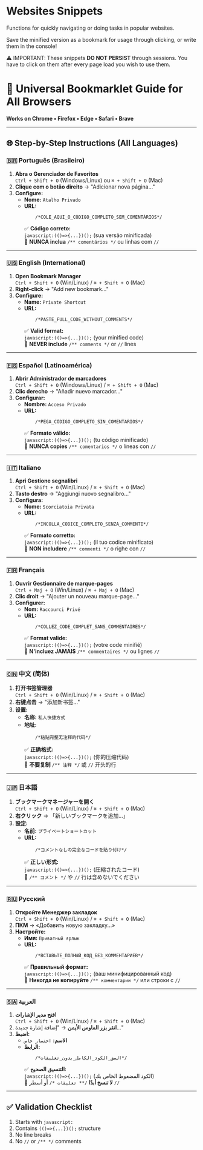 # Websites Snippets

Functions for quickly navigating or doing tasks in popular websites.

Save the minified version as a bookmark for usage through clicking, or write them in the console!

⚠ IMPORTANT: These snippets **DO NOT PERSIST** through sessions. You have to click on them after every page load you wish to use them.

# 📘 Universal Bookmarklet Guide for All Browsers

**Works on Chrome • Firefox • Edge • Safari • Brave**

---

## 🌐 Step-by-Step Instructions (All Languages)

### 🇧🇷 Português (Brasileiro)

1. **Abra o Gerenciador de Favoritos**  
   `Ctrl + Shift + O` (Windows/Linux) ou `⌘ + Shift + O` (Mac)
2. **Clique com o botão direito** → "Adicionar nova página..."
3. **Configure:**
    - **Nome:** `Atalho Privado`
    - **URL:**
        ```
            /*COLE_AQUI_O_CÓDIGO_COMPLETO_SEM_COMENTÁRIOS*/
        ```
        ✅ **Código correto:**  
         `javascript:(()=>{...})();` (sua versão minificada)  
         🚫 **NUNCA inclua** `/** comentários */` ou linhas com `//`

---

### 🇺🇸 English (International)

1. **Open Bookmark Manager**  
   `Ctrl + Shift + O` (Win/Linux) / `⌘ + Shift + O` (Mac)
2. **Right-click** → "Add new bookmark..."
3. **Configure:**
    - **Name:** `Private Shortcut`
    - **URL:**
        ```
            /*PASTE_FULL_CODE_WITHOUT_COMMENTS*/
        ```
        ✅ **Valid format:**  
         `javascript:(()=>{...})();` (your minified code)  
         🚫 **NEVER include** `/** comments */` or `//` lines

---

### 🇪🇸 Español (Latinoamérica)

1. **Abrir Administrador de marcadores**  
   `Ctrl + Shift + O` (Windows/Linux) / `⌘ + Shift + O` (Mac)
2. **Clic derecho** → "Añadir nuevo marcador..."
3. **Configurar:**
    - **Nombre:** `Acceso Privado`
    - **URL:**
        ```
            /*PEGA_CÓDIGO_COMPLETO_SIN_COMENTARIOS*/
        ```
        ✅ **Formato válido:**  
         `javascript:(()=>{...})();` (tu código minificado)  
         🚫 **NUNCA copies** `/** comentarios */` o líneas con `//`

---

### 🇮🇹 Italiano

1. **Apri Gestione segnalibri**  
   `Ctrl + Shift + O` (Win/Linux) / `⌘ + Shift + O` (Mac)
2. **Tasto destro** → "Aggiungi nuovo segnalibro..."
3. **Configura:**
    - **Nome:** `Scorciatoia Privata`
    - **URL:**
        ```
            /*INCOLLA_CODICE_COMPLETO_SENZA_COMMENTI*/
        ```
        ✅ **Formato corretto:**  
         `javascript:(()=>{...})();` (il tuo codice minificato)  
         🚫 **NON includere** `/** commenti */` o righe con `//`

---

### 🇫🇷 Français

1. **Ouvrir Gestionnaire de marque-pages**  
   `Ctrl + Maj + O` (Win/Linux) / `⌘ + Maj + O` (Mac)
2. **Clic droit** → "Ajouter un nouveau marque-page..."
3. **Configurer:**
    - **Nom:** `Raccourci Privé`
    - **URL:**
        ```
            /*COLLEZ_CODE_COMPLET_SANS_COMMENTAIRES*/
        ```
        ✅ **Format valide:**  
         `javascript:(()=>{...})();` (votre code minifié)  
         🚫 **N'incluez JAMAIS** `/** commentaires */` ou lignes `//`

---

### 🇨🇳 中文 (简体)

1. **打开书签管理器**  
   `Ctrl + Shift + O` (Win/Linux) / `⌘ + Shift + O` (Mac)
2. **右键点击** → "添加新书签..."
3. **设置:**
    - **名称:** `私人快捷方式`
    - **地址:**
        ```
            /*粘贴完整无注释的代码*/
        ```
        ✅ **正确格式:**  
         `javascript:(()=>{...})();` (你的压缩代码)  
         🚫 **不要复制** `/** 注释 */` 或 `//` 开头的行

---

### 🇯🇵 日本語

1. **ブックマークマネージャーを開く**  
   `Ctrl + Shift + O` (Win/Linux) / `⌘ + Shift + O` (Mac)
2. **右クリック** → 「新しいブックマークを追加...」
3. **設定:**
    - **名前:** `プライベートショートカット`
    - **URL:**
        ```
            /*コメントなしの完全なコードを貼り付け*/
        ```
        ✅ **正しい形式:**  
         `javascript:(()=>{...})();` (圧縮されたコード)  
         🚫 `/** コメント */` や `//` 行は含めないでください

---

### 🇷🇺 Русский

1. **Откройте Менеджер закладок**  
   `Ctrl + Shift + O` (Win/Linux) / `⌘ + Shift + O` (Mac)
2. **ПКМ** → «Добавить новую закладку...»
3. **Настройте:**
    - **Имя:** `Приватный ярлык`
    - **URL:**
        ```
            /*ВСТАВЬТЕ_ПОЛНЫЙ_КОД_БЕЗ_КОММЕНТАРИЕВ*/
        ```
        ✅ **Правильный формат:**  
         `javascript:(()=>{...})();` (ваш минифицированный код)  
         🚫 **Никогда не копируйте** `/** комментарии */` или строки с `//`

---

### 🇸🇦 العربية

1. **افتح مدير الإشارات**  
   `Ctrl + Shift + O` (Win/Linux) / `⌘ + Shift + O` (Mac)
2. **انقر بزر الماوس الأيمن** → "إضافة إشارة جديدة..."
3. **اضبط:**
    - **الاسم:** `اختصار خاص`
    - **الرابط:**
        ```
            /*الصق_الكود_الكامل_بدون_تعليقات*/
        ```
        ✅ **التنسيق الصحيح:**  
         `javascript:(()=>{...})();` (الكود المضغوط الخاص بك)  
         🚫 **لا تنسخ أبدًا** `/** تعليقات */` أو أسطر `//`

---

## ✅ Validation Checklist

1. Starts with `javascript:`
2. Contains `(()=>{...})();` structure
3. No line breaks
4. No `//` or `/** */` comments

